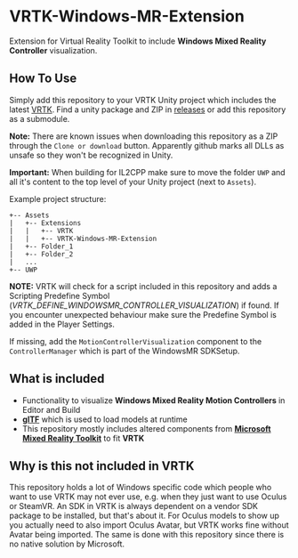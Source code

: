 # VRTK-Windows-MR-Extension
Extension for Virtual Reality Toolkit to include **Windows Mixed Reality Controller** visualization.

## How To Use
Simply add this repository to your VRTK Unity project which includes the latest [VRTK](https://github.com/thestonefox/VRTK).
Find a unity package and ZIP in [releases](https://github.com/Innoactive/VRTK-Windows-MR-Extension/releases) or add this repository as a submodule. 

**Note:** There are known issues when downloading this repository as a ZIP through the `Clone or download` button. Apparently github marks all DLLs as unsafe so they won't be recognized in Unity.

**Important:** When building for IL2CPP make sure to move the folder `UWP` and all it's content to the top level of your Unity project (next to `Assets`).

Example project structure:
```
+-- Assets
|	+-- Extensions
|	|   +-- VRTK
|	|   +-- VRTK-Windows-MR-Extension
|	+-- Folder_1
|	+-- Folder_2
|	...
+-- UWP
```
**NOTE:** VRTK will check for a script included in this repository and adds a Scripting Predefine Symbol (_VRTK_DEFINE_WINDOWSMR_CONTROLLER_VISUALIZATION_) if found. If you encounter unexpected behaviour make sure the Predefine Symbol is added in the Player Settings.

If missing, add the `MotionControllerVisualization` component to the `ControllerManager` which is part of the WindowsMR SDKSetup.

## What is included

- Functionality to visualize **Windows Mixed Reality Motion Controllers** in Editor and Build
- [**glTF**](https://github.com/KhronosGroup/UnityGLTF) which is used to load models at runtime
- This repository mostly includes altered components from [**Microsoft Mixed Reality Toolkit**](https://github.com/Microsoft/MixedRealityToolkit-Unity) to fit **VRTK**

## Why is this not included in VRTK
This repository holds a lot of Windows specific code which people who want to use VRTK may not ever use, e.g. when they just want to use Oculus or SteamVR. An SDK in VRTK is always dependent on a vendor SDK package to be installed, but that's about it. For Oculus models to show up you actually need to also import Oculus Avatar, but VRTK works fine without Avatar being imported. The same is done with this repository since there is no native solution by Microsoft.